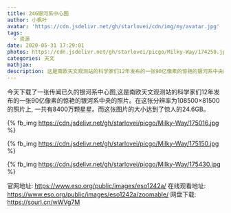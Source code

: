 ```yaml
---
title: 24G银河系中心图
author: 小枫叶
avatar: 'https://cdn.jsdelivr.net/gh/starlovei/cdn/img/my/avatar.jpg'
tags:
  - 资源
date: 2020-05-31 17:29:01
photos: https://cdn.jsdelivr.net/gh/starlovei/picgo/Milky-Way/174250.jpg
categories: 天文
mathjax:
description: 这是南欧天文观测站的科学家们12年发布的一张90亿像素的惊艳的银河系中央的照片。在这张分辨率为108500×81500的照片上, 一共有8400万颗星星。
---
```

今天下载了一张传闻已久的银河系中心图,这是南欧天文观测站的科学家们12年发布的一张90亿像素的惊艳的银河系中央的照片。在这张分辨率为108500×81500的照片上, 一共有8400万颗星星。而这张图片的大小达到了惊人的24.6GB。

{% fb_img https://cdn.jsdelivr.net/gh/starlovei/picgo/Milky-Way/175016.jpg %}

{% fb_img https://cdn.jsdelivr.net/gh/starlovei/picgo/Milky-Way/175150.jpg %}

{% fb_img https://cdn.jsdelivr.net/gh/starlovei/picgo/Milky-Way/175430.jpg %}

官网地址: https://www.eso.org/public/images/eso1242a/
在线观看地址: https://www.eso.org/public/images/eso1242a/zoomable/
网盘下载: https://sourl.cn/wWVg7M